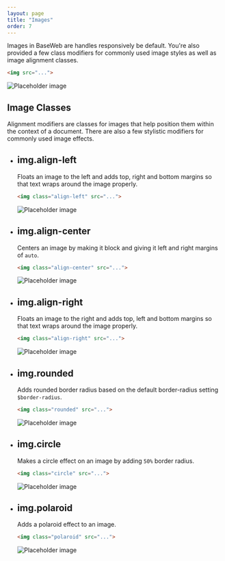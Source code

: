 ```yaml
---
layout: page
title: "Images"
order: 7
---
```


Images in BaseWeb are handles responsively be default. You're also provided a few class modifiers for commonly used image styles as well as image alignment classes.

```html
<img src="...">
```

<div class="demo">
  <img alt="Placeholder image" src="/assets/img/example-01.jpg">
</div>

<section class="subsection subsection-classes" markdown="1">

# Image Classes

Alignment modifiers are classes for images that help position them within the context of a document. There are also a few stylistic modifiers for commonly used image effects.

<ul class="list list-docs">

<li markdown="1">

## img.align-left

Floats an image to the left and adds top, right and bottom margins so that text wraps around the image properly.

```html
<img class="align-left" src="...">
```

<div class="demo">
  <img class="align-left" alt="Placeholder image" src="/assets/img/example-02.jpg">
</div>

</li>

<li markdown="1">

## img.align-center

Centers an image by making it block and giving it left and right margins of `auto`.

```html
<img class="align-center" src="...">
```

<div class="demo">
  <img class="align-center" alt="Placeholder image" src="/assets/img/example-02.jpg">
</div>

</li>

<li markdown="1">

## img.align-right

Floats an image to the right and adds top, left and bottom margins so that text wraps around the image properly.

```html
<img class="align-right" src="...">
```

<div class="demo">
  <img class="align-right" alt="Placeholder image" src="/assets/img/example-02.jpg">
</div>

</li>

<li markdown="1">

## img.rounded

Adds rounded border radius based on the default border-radius setting `$border-radius`.

```html
<img class="rounded" src="...">
```

<div class="demo">
  <img class="align-center rounded" alt="Placeholder image" src="/assets/img/example-03.jpg">
</div>

</li>

<li markdown="1">

## img.circle

Makes a circle effect on an image by adding `50%` border radius.

```html
<img class="circle" src="...">
```

<div class="demo">
  <img class="align-center circle" alt="Placeholder image" src="/assets/img/example-03.jpg">
</div>

</li>

<li markdown="1">

## img.polaroid

Adds a polaroid effect to an image.

```html
<img class="polaroid" src="...">
```

<div class="demo">
  <img class="align-center polaroid" alt="Placeholder image" src="/assets/img/example-03.jpg">
</div>

</li>

</ul>

</section>

